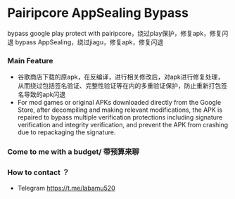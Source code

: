 # Pairipcore AppSealing Bypass

bypass google play protect with pairipcore，绕过play保护，修复apk，修复闪退
bypass AppSealing，绕过jiagu，修复apk，修复闪退

### Main Feature

* 谷歌商店下载的原apk，在反编译，进行相关修改后，对apk进行修复处理，从而绕过包括签名验证、完整性验证等在内的多重验证保护，防止重新打包签名导致的apk闪退
* For mod games or original APKs downloaded directly from the Google Store, after decompiling and making relevant modifications, the APK is repaired to bypass multiple verification protections including signature verification and integrity verification, and prevent the APK from crashing due to repackaging the signature.

### Come to me with a budget/ 带预算来聊

### How to contact ？

* Telegram https://t.me/labamu520
